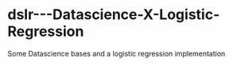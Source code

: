 # dslr---Datascience-X-Logistic-Regression
Some Datascience bases and a logistic regression implementation
